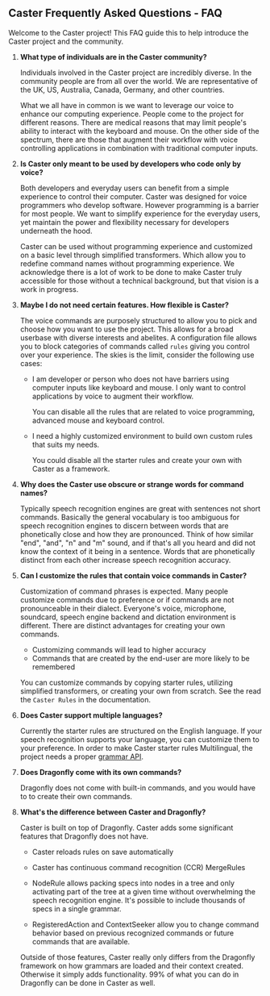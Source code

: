 ## **Caster Frequently Asked Questions - FAQ**

Welcome to the Caster project! This FAQ guide this to help introduce the Caster project and the community. 

1. **What type of individuals are in the Caster community?**  

      Individuals involved in the Caster project are incredibly diverse. In the community people are from all over the world. We are representative of the UK, US, Australia, Canada, Germany, and other countries.

      What we all have in common is we want to leverage our voice to enhance our computing experience. People come to the project for different reasons. There are medical reasons that may limit people's ability to interact with the keyboard and mouse. On the other side of the spectrum, there are those that augment their workflow with voice controlling applications in combination with traditional computer inputs. 
      
      

2. **Is Caster only meant to be used by developers who code only by voice?**

      Both developers and everyday users can benefit from a simple experience to control their computer. Caster was designed for voice programmers who develop software. However programming is a barrier for most people. We want to simplify experience for the everyday users, yet maintain the power and flexibility necessary for developers underneath the hood. 

      Caster can be used without programming experience and customized on a basic level through simplified transformers. Which allow you to redefine command names without programming experience. We acknowledge there is a lot of work to be done to make Caster truly accessible for those without a technical background, but that vision is a work in progress.
      
      

3. **Maybe I do not need certain features. How flexible is Caster?** 

      The voice commands are purposely structured to allow you to pick and choose how you want to use the project. This allows for a broad userbase with diverse interests and abelites.  A configuration file allows you to block categories of commands called `rules`  giving you control over your experience. The skies is the limit, consider the following use cases:

      - I am developer or person who does not have barriers using computer inputs like keyboard and mouse. I only want to control applications by voice to augment their workflow.

        You can disable all the rules that are related to voice programming, advanced mouse and keyboard control.

      - I need a highly customized environment to build own custom rules that suits my needs.

        You could disable all the starter rules and create your own with Caster as a framework.
        
        

4. **Why does the Caster use obscure or strange words for command names?**

      Typically speech recognition engines are great with sentences not short commands. Basically the general vocabulary is too ambiguous for speech recognition engines to discern between words that are phonetically close and how they are pronounced. Think of how similar "end", "and", "n" and "m" sound, and if that's all you heard and did not know the context of it being in a sentence. Words that are phonetically distinct from each other increase speech recognition accuracy.  

      

5. **Can I customize the rules that contain voice commands in Caster?**

      Customization of command phrases is expected. Many people customize commands due to preference or if commands are not pronounceable in their dialect. Everyone's voice, microphone, soundcard, speech engine backend and dictation environment is different. There are distinct advantages for creating your own commands.

      - Customizing commands will lead to higher accuracy 
      - Commands that are created by the end-user are more likely to be remembered

      You can customize commands by copying starter rules, utilizing simplified transformers, or creating your own from scratch. See the read the `Caster Rules` in the documentation.
      
      

6. **Does Caster support multiple languages?**

      Currently the starter rules are structured on the English language. If your speech recognition supports your language, you can customize them to your preference. In order to make Caster starter rules Multilingual, the project needs a proper [grammar API](https://github.com/dictation-toolbox/Caster/issues/533#issuecomment-589829408).
      
      
      
7. **Does Dragonfly come with its own commands?**

      Dragonfly does not come with built-in commands, and you would have to to create their own commands.

      

8. **What's the difference between Caster and Dragonfly?**

      Caster is built on top of Dragonfly. Caster adds some significant features that Dragonfly does not have.

      - Caster reloads rules on save automatically

      - Caster has continuous command recognition (CCR) MergeRules

      - NodeRule allows packing specs into nodes in a tree and only activating part of the tree at a given time without overwhelming the speech recognition engine. It's possible to include thousands of specs in a single grammar.

      - RegisteredAction and ContextSeeker allow you to change command behavior based on previous recognized commands or future commands that are available.

        

      Outside of those features, Caster really only differs from the Dragonfly framework on how grammars are loaded and their context created. Otherwise it simply adds functionality. 99% of what you can do in Dragonfly can be done in Caster as well.

